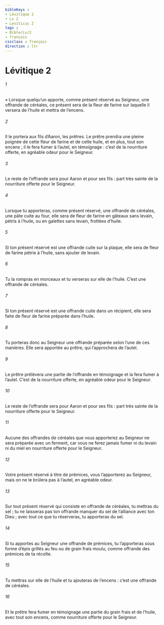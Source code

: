```yaml
---
bibleKeys : 
- Lévitique 2
- Lv 2
- Leviticus 2
tags : 
- Bible/Lv/2
- français
cssclass : français
direction : ltr
---
```


# Lévitique 2

###### 1
« Lorsque quelqu’un apporte, comme présent réservé au Seigneur, une offrande de céréales, ce présent sera de la fleur de farine sur laquelle il versera de l’huile et mettra de l’encens.
###### 2
Il le portera aux fils d’Aaron, les prêtres. Le prêtre prendra une pleine poignée de cette fleur de farine et de cette huile, et en plus, tout son encens ; il le fera fumer à l’autel, en témoignage : c’est de la nourriture offerte, en agréable odeur pour le Seigneur.
###### 3
Le reste de l’offrande sera pour Aaron et pour ses fils : part très sainte de la nourriture offerte pour le Seigneur.
###### 4
Lorsque tu apporteras, comme présent réservé, une offrande de céréales, une pâte cuite au four, elle sera de fleur de farine en gâteaux sans levain, pétris à l’huile, ou en galettes sans levain, frottées d’huile.
###### 5
Si ton présent réservé est une offrande cuite sur la plaque, elle sera de fleur de farine pétrie à l’huile, sans ajouter de levain.
###### 6
Tu la rompras en morceaux et tu verseras sur elle de l’huile. C’est une offrande de céréales.
###### 7
Si ton présent réservé est une offrande cuite dans un récipient, elle sera faite de fleur de farine préparée dans l’huile.
###### 8
Tu porteras donc au Seigneur une offrande préparée selon l’une de ces manières. Elle sera apportée au prêtre, qui l’approchera de l’autel.
###### 9
Le prêtre prélèvera une partie de l’offrande en témoignage et la fera fumer à l’autel. C’est de la nourriture offerte, en agréable odeur pour le Seigneur.
###### 10
Le reste de l’offrande sera pour Aaron et pour ses fils : part très sainte de la nourriture offerte pour le Seigneur.
###### 11
Aucune des offrandes de céréales que vous apporterez au Seigneur ne sera préparée avec un ferment, car vous ne ferez jamais fumer ni du levain ni du miel en nourriture offerte pour le Seigneur.
###### 12
Votre présent réservé à titre de prémices, vous l’apporterez au Seigneur, mais on ne le brûlera pas à l’autel, en agréable odeur.
###### 13
Sur tout présent réservé qui consiste en offrande de céréales, tu mettras du sel ; tu ne laisseras pas ton offrande manquer du sel de l’alliance avec ton Dieu ; avec tout ce que tu réserveras, tu apporteras du sel.
###### 14
Si tu apportes au Seigneur une offrande de prémices, tu l’apporteras sous forme d’épis grillés au feu ou de grain frais moulu, comme offrande des prémices de ta récolte.
###### 15
Tu mettras sur elle de l’huile et tu ajouteras de l’encens : c’est une offrande de céréales.
###### 16
Et le prêtre fera fumer en témoignage une partie du grain frais et de l’huile, avec tout son encens, comme nourriture offerte pour le Seigneur.
